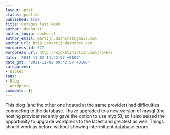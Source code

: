 ```yaml
---
layout: post
status: publish
published: true
title: Outages last week
author: dashorst
author_login: dashorst
author_email: martijn.dashorst@gmail.com
author_url: http://martijndashorst.com
wordpress_id: 677
wordpress_url: http://wicketinaction.com/?p=677
date: '2011-11-02 11:42:57 +0100'
date_gmt: '2011-11-02 09:42:57 +0100'
categories:
- Wicket
tags:
- Blog
- Wordpress
comments: []
---
```

<p>This blog (and the other one hosted at the same provider) had difficulties connecting to the database. I have upgraded to a new version of mysql (the hosting provider recently gave the option to use myql5), so I also seized the opportunity to upgrade wordpress to the latest and greatest as well. Things should work as before without showing intermittent database errors.</p>
